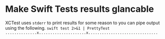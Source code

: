 # Make Swift Tests results glancable

XCTest uses `stderr` to print results for some reason to you can pipe output using the following.
`swift test 2>&1 | PrettyTest`
`..............x.....................x...............................`

